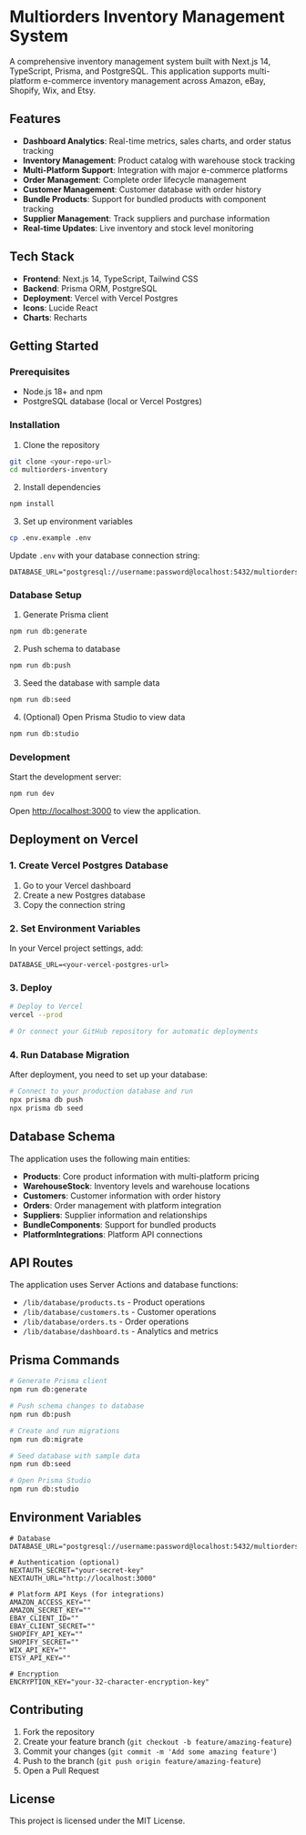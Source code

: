 # Multiorders Inventory Management System

A comprehensive inventory management system built with Next.js 14, TypeScript, Prisma, and PostgreSQL. This application supports multi-platform e-commerce inventory management across Amazon, eBay, Shopify, Wix, and Etsy.

## Features

- **Dashboard Analytics**: Real-time metrics, sales charts, and order status tracking
- **Inventory Management**: Product catalog with warehouse stock tracking
- **Multi-Platform Support**: Integration with major e-commerce platforms
- **Order Management**: Complete order lifecycle management
- **Customer Management**: Customer database with order history
- **Bundle Products**: Support for bundled products with component tracking
- **Supplier Management**: Track suppliers and purchase information
- **Real-time Updates**: Live inventory and stock level monitoring

## Tech Stack

- **Frontend**: Next.js 14, TypeScript, Tailwind CSS
- **Backend**: Prisma ORM, PostgreSQL
- **Deployment**: Vercel with Vercel Postgres
- **Icons**: Lucide React
- **Charts**: Recharts

## Getting Started

### Prerequisites

- Node.js 18+ and npm
- PostgreSQL database (local or Vercel Postgres)

### Installation

1. Clone the repository
```bash
git clone <your-repo-url>
cd multiorders-inventory
```

2. Install dependencies
```bash
npm install
```

3. Set up environment variables
```bash
cp .env.example .env
```

Update `.env` with your database connection string:
```env
DATABASE_URL="postgresql://username:password@localhost:5432/multiorders_inventory"
```

### Database Setup

1. Generate Prisma client
```bash
npm run db:generate
```

2. Push schema to database
```bash
npm run db:push
```

3. Seed the database with sample data
```bash
npm run db:seed
```

4. (Optional) Open Prisma Studio to view data
```bash
npm run db:studio
```

### Development

Start the development server:
```bash
npm run dev
```

Open [http://localhost:3000](http://localhost:3000) to view the application.

## Deployment on Vercel

### 1. Create Vercel Postgres Database

1. Go to your Vercel dashboard
2. Create a new Postgres database
3. Copy the connection string

### 2. Set Environment Variables

In your Vercel project settings, add:
```
DATABASE_URL=<your-vercel-postgres-url>
```

### 3. Deploy

```bash
# Deploy to Vercel
vercel --prod

# Or connect your GitHub repository for automatic deployments
```

### 4. Run Database Migration

After deployment, you need to set up your database:

```bash
# Connect to your production database and run
npx prisma db push
npx prisma db seed
```

## Database Schema

The application uses the following main entities:

- **Products**: Core product information with multi-platform pricing
- **WarehouseStock**: Inventory levels and warehouse locations
- **Customers**: Customer information with order history
- **Orders**: Order management with platform integration
- **Suppliers**: Supplier information and relationships
- **BundleComponents**: Support for bundled products
- **PlatformIntegrations**: Platform API connections

## API Routes

The application uses Server Actions and database functions:

- `/lib/database/products.ts` - Product operations
- `/lib/database/customers.ts` - Customer operations  
- `/lib/database/orders.ts` - Order operations
- `/lib/database/dashboard.ts` - Analytics and metrics

## Prisma Commands

```bash
# Generate Prisma client
npm run db:generate

# Push schema changes to database
npm run db:push

# Create and run migrations
npm run db:migrate

# Seed database with sample data
npm run db:seed

# Open Prisma Studio
npm run db:studio
```

## Environment Variables

```env
# Database
DATABASE_URL="postgresql://username:password@localhost:5432/multiorders_inventory"

# Authentication (optional)
NEXTAUTH_SECRET="your-secret-key"
NEXTAUTH_URL="http://localhost:3000"

# Platform API Keys (for integrations)
AMAZON_ACCESS_KEY=""
AMAZON_SECRET_KEY=""
EBAY_CLIENT_ID=""
EBAY_CLIENT_SECRET=""
SHOPIFY_API_KEY=""
SHOPIFY_SECRET=""
WIX_API_KEY=""
ETSY_API_KEY=""

# Encryption
ENCRYPTION_KEY="your-32-character-encryption-key"
```

## Contributing

1. Fork the repository
2. Create your feature branch (`git checkout -b feature/amazing-feature`)
3. Commit your changes (`git commit -m 'Add some amazing feature'`)
4. Push to the branch (`git push origin feature/amazing-feature`)
5. Open a Pull Request

## License

This project is licensed under the MIT License.
